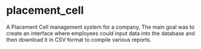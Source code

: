 # placement_cell
A Placement Cell management system for a company, The main goal was to create an interface where employees could input data into the database and then download it in CSV format to compile various reports.

